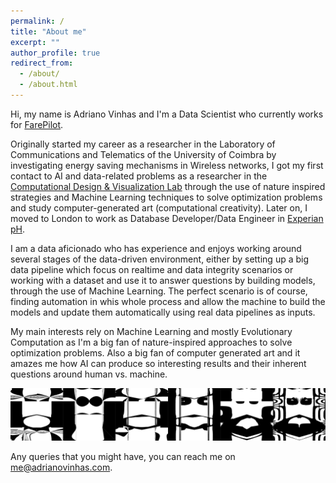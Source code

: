 ```yaml
---
permalink: /
title: "About me"
excerpt: ""
author_profile: true
redirect_from: 
  - /about/
  - /about.html
---
```


Hi, my name is Adriano Vinhas and I'm a Data Scientist who currently works for [FarePilot](https://www.farepilot.com/).

Originally started my career as a researcher in the Laboratory of Communications and Telematics of the University of Coimbra by investigating energy saving mechanisms in Wireless networks, I got my first contact to AI and data-related problems as a researcher in the [Computational Design & Visualization Lab](https://cdv.dei.uc.pt/) through the use of nature inspired strategies and Machine Learning techniques to solve optimization problems and study computer-generated art (computational creativity). Later on, I moved to London to work as Database Developer/Data Engineer in [Experian pH](http://www.experian.co.uk/).

I am a data aficionado who has experience and enjoys working around several stages of the data-driven environment, either by setting up a big data pipeline which focus on realtime and data integrity scenarios or working with a dataset and use it to answer questions by building models, through the use of Machine Learning. The perfect scenario is of course, finding automation in whis whole process and allow the machine to build the models and update them automatically using real data pipelines as inputs.

My main interests rely on Machine Learning and mostly Evolutionary Computation as I'm a big fan of nature-inspired approaches to solve optimization problems. Also a big fan of computer generated art and it amazes me how AI can produce so interesting results and their inherent questions around human vs. machine.

![Personal creation of figurative faces](/images/norbert_faces.png)



Any queries that you might have, you can reach me on me@adrianovinhas.com.
